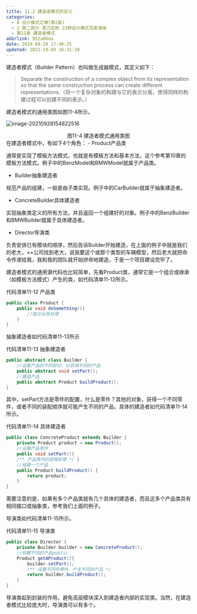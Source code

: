 ```yaml
---
title: 11.2 建造者模式的定义
categories:
  - 8 设计模式之禅(第2版)
  - 2 第二部分 真刀实枪 23种设计模式完美演绎
  - 第11章 建造者模式
abbrlink: 952a86da
date: 2019-09-20 17:40:25
updated: 2021-10-03 16:31:10
---
```

建造者模式（Builder Pattern）也叫做生成器模式，其定义如下：

> Separate the construction of a complex object from its representation so that the same construction process can create different representations.（将一个复杂对象的构建与它的表示分离，使得同样的构建过程可以创建不同的表示。）

建造者模式的通用类图如图11-4所示。

![image-20210928154822516](https://gitee.com/XiaoLan223/images/raw/master/Blog/Sum/20210928154822.png)

<center>图11-4 建造者模式通用类图</center>
在建造者模式中，有如下4个角色：
- Product产品类

通常是实现了模板方法模式，也就是有模板方法和基本方法，这个参考第10章的模板方法模式。例子中的BenzModel和BMWModel就属于产品类。

- Builder抽象建造者

规范产品的组建，一般是由子类实现。例子中的CarBuilder就属于抽象建造者。

- ConcreteBuilder具体建造者

实现抽象类定义的所有方法，并且返回一个组建好的对象。例子中的BenzBuilder和BMWBuilder就属于具体建造者。

- Director导演类

负责安排已有模块的顺序，然后告诉Builder开始建造，在上面的例子中就是我们的老大，××公司找到老大，说我要这个或那个类型的车辆模型，然后老大就把命令传递给我，我和我的团队就开始拼命地建造，于是一个项目建设完毕了。

建造者模式的通用源代码也比较简单，先看Product类，通常它是一个组合或继承（如模板方法模式）产生的类，如代码清单11-12所示。

代码清单11-12 产品类
```java
public class Product {
    public void doSomething(){
        //独立业务处理
    }
}
```
抽象建造者如代码清单11-13所示

代码清单11-13 抽象建造者
```java
public abstract class Builder {
    //设置产品的不同部分，以获得不同的产品
    public abstract void setPart();
    //建造产品
    public abstract Product buildProduct();
}
```
其中，setPart方法是零件的配置，什么是零件？其他的对象，获得一个不同零件，或者不同的装配顺序就可能产生不同的产品。具体的建造者如代码清单11-14所示。

代码清单11-14 具体建造者
```java
public class ConcreteProduct extends Builder {
    private Product product = new Product();
    //设置产品零件
    public void setPart(){
    /** 产品类内的逻辑处理 */ }
    //组建一个产品
    public Product buildProduct() {
        return product;
    }
}
```
需要注意的是，如果有多个产品类就有几个具体的建造者，而且这多个产品类具有相同接口或抽象类，参考我们上面的例子。

导演类如代码清单11-15所示。

代码清单11-15 导演类
```java
public class Director {
    private Builder builder = new ConcreteProduct();
    //构建不同的产品public
    Product getAProduct(){
        builder.setPart();
        /** 设置不同的零件，产生不同的产品 */ 
        return builder.buildProduct();
    }
}
```
导演类起到封装的作用，避免高层模块深入到建造者内部的实现类。当然，在建造者模式比较庞大时，导演类可以有多个。

